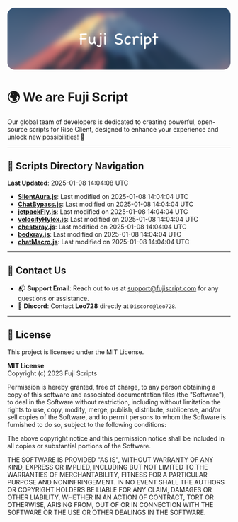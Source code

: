 ![Banner](.github/b.webp)

# 🌍 **We are Fuji Script**

Our global team of developers is dedicated to creating powerful, open-source scripts for Rise Client, designed to enhance your experience and unlock new possibilities! 🌟

---
<!-- SCRIPTS_NAVIGATION_START -->
## 📂 **Scripts Directory Navigation**

**Last Updated**: 2025-01-08 14:04:08 UTC

- **[SilentAura.js](scripts/SilentAura.js)**: Last modified on 2025-01-08 14:04:04 UTC
- **[ChatBypass.js](scripts/ChatBypass.js)**: Last modified on 2025-01-08 14:04:04 UTC
- **[jetpackFly.js](scripts/jetpackFly.js)**: Last modified on 2025-01-08 14:04:04 UTC
- **[velocityHylex.js](scripts/velocityHylex.js)**: Last modified on 2025-01-08 14:04:04 UTC
- **[chestxray.js](scripts/chestxray.js)**: Last modified on 2025-01-08 14:04:04 UTC
- **[bedxray.js](scripts/bedxray.js)**: Last modified on 2025-01-08 14:04:04 UTC
- **[chatMacro.js](scripts/chatMacro.js)**: Last modified on 2025-01-08 14:04:04 UTC

<!-- SCRIPTS_NAVIGATION_END -->

---

## 💬 **Contact Us**  
- 📬 **Support Email**: Reach out to us at [support@fujiscript.com](mailto:support@fujiscript.com) for any questions or assistance.  
- 💬 **Discord**: Contact **Leo728** directly at `Discord@leo728`.

---

## 📜 **License**

This project is licensed under the MIT License.  

**MIT License**  
Copyright (c) 2023 Fuji Scripts  

Permission is hereby granted, free of charge, to any person obtaining a copy of this software and associated documentation files (the "Software"), to deal in the Software without restriction, including without limitation the rights to use, copy, modify, merge, publish, distribute, sublicense, and/or sell copies of the Software, and to permit persons to whom the Software is furnished to do so, subject to the following conditions:  

The above copyright notice and this permission notice shall be included in all copies or substantial portions of the Software.  

THE SOFTWARE IS PROVIDED "AS IS", WITHOUT WARRANTY OF ANY KIND, EXPRESS OR IMPLIED, INCLUDING BUT NOT LIMITED TO THE WARRANTIES OF MERCHANTABILITY, FITNESS FOR A PARTICULAR PURPOSE AND NONINFRINGEMENT. IN NO EVENT SHALL THE AUTHORS OR COPYRIGHT HOLDERS BE LIABLE FOR ANY CLAIM, DAMAGES OR OTHER LIABILITY, WHETHER IN AN ACTION OF CONTRACT, TORT OR OTHERWISE, ARISING FROM, OUT OF OR IN CONNECTION WITH THE SOFTWARE OR THE USE OR OTHER DEALINGS IN THE SOFTWARE.  
